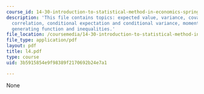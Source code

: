 ```yaml
---
course_id: 14-30-introduction-to-statistical-method-in-economics-spring-2006
description: 'This file contains topics: expected value, variance, covariance and
  correlation, conditional expectation and conditional variance, moments and moment
  generating function and inequalities.'
file_location: /coursemedia/14-30-introduction-to-statistical-method-in-economics-spring-2006/3b5915854e9f98389f2170692b24e7a1_l4.pdf
file_type: application/pdf
layout: pdf
title: l4.pdf
type: course
uid: 3b5915854e9f98389f2170692b24e7a1

---
```

None